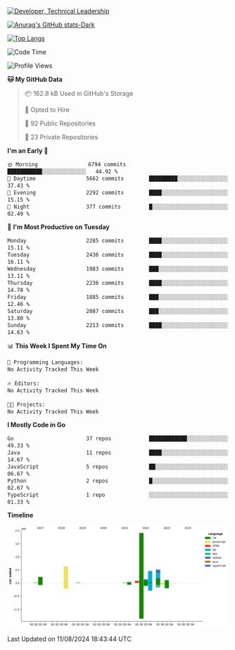 <div>
  <a href="https://www.linkedin.com/in/arielpineiro/" target="_blank" rel="nofollow noopener noreferrer">
    <img src="https://img.shields.io/badge/-LinkedIn-%230077B5?style=for-the-badge&logo=linkedin&logoColor=white" alt="Developer, Technical Leadership" title="Ariel Piñeiro">
  </a>
</div>

[![Anurag's GitHub stats-Dark](https://github-readme-stats.vercel.app/api?username=arielsrv&show_icons=true&theme=dark#gh-dark-mode-only)](https://github.com/anuraghazra/github-readme-stats#gh-dark-mode-only)

[![Top Langs](https://github-readme-stats.vercel.app/api/top-langs/?username=arielsrv&layout=compact&langs_count=10&theme=dark#gh-dark-mode-only)](https://github.com/anuraghazra/github-readme-stats&theme=dark#gh-dark-mode-only)

<!--START_SECTION:waka-->
![Code Time](http://img.shields.io/badge/Code%20Time-1%2C024%20hrs%2013%20mins-blue)

![Profile Views](http://img.shields.io/badge/Profile%20Views-6-blue)

**🐱 My GitHub Data** 

> 📦 162.8 kB Used in GitHub's Storage 
 > 
> 💼 Opted to Hire
 > 
> 📜 92 Public Repositories 
 > 
> 🔑 23 Private Repositories 
 > 
**I'm an Early 🐤** 

```text
🌞 Morning                6794 commits        ███████████░░░░░░░░░░░░░░   44.92 % 
🌆 Daytime                5662 commits        █████████░░░░░░░░░░░░░░░░   37.43 % 
🌃 Evening                2292 commits        ████░░░░░░░░░░░░░░░░░░░░░   15.15 % 
🌙 Night                  377 commits         █░░░░░░░░░░░░░░░░░░░░░░░░   02.49 % 
```
📅 **I'm Most Productive on Tuesday** 

```text
Monday                   2285 commits        ████░░░░░░░░░░░░░░░░░░░░░   15.11 % 
Tuesday                  2436 commits        ████░░░░░░░░░░░░░░░░░░░░░   16.11 % 
Wednesday                1983 commits        ███░░░░░░░░░░░░░░░░░░░░░░   13.11 % 
Thursday                 2236 commits        ████░░░░░░░░░░░░░░░░░░░░░   14.78 % 
Friday                   1885 commits        ███░░░░░░░░░░░░░░░░░░░░░░   12.46 % 
Saturday                 2087 commits        ███░░░░░░░░░░░░░░░░░░░░░░   13.80 % 
Sunday                   2213 commits        ████░░░░░░░░░░░░░░░░░░░░░   14.63 % 
```


📊 **This Week I Spent My Time On** 

```text
💬 Programming Languages: 
No Activity Tracked This Week

🔥 Editors: 
No Activity Tracked This Week

🐱‍💻 Projects: 
No Activity Tracked This Week
```

**I Mostly Code in Go** 

```text
Go                       37 repos            ████████████░░░░░░░░░░░░░   49.33 % 
Java                     11 repos            ████░░░░░░░░░░░░░░░░░░░░░   14.67 % 
JavaScript               5 repos             ██░░░░░░░░░░░░░░░░░░░░░░░   06.67 % 
Python                   2 repos             █░░░░░░░░░░░░░░░░░░░░░░░░   02.67 % 
TypeScript               1 repo              ░░░░░░░░░░░░░░░░░░░░░░░░░   01.33 % 
```



**Timeline**

![Lines of Code chart](https://raw.githubusercontent.com/arielsrv/arielsrv/main/assets/bar_graph.png)


 Last Updated on 11/08/2024 18:43:44 UTC
<!--END_SECTION:waka-->
